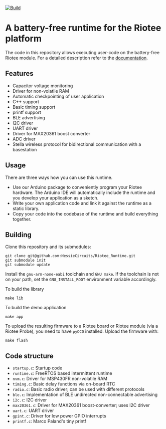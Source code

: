 [![Build](https://github.com/NessieCircuits/Riotee_Runtime/actions/workflows/make.yml/badge.svg)](https://github.com/NessieCircuits/Riotee_Runtime/actions/workflows/make.yml)

# A battery-free runtime for the Riotee platform

The code in this repository allows executing user-code on the battery-free Riotee module.
For a detailed description refer to the [documentation](https://www.riotee.nessie-circuits.de/docs/software/riotee-runtime).

## Features

 - Capacitor voltage monitoring
 - Driver for non-volatile RAM
 - Automatic checkpointing of user application
 - C++ support
 - Basic timing support
 - printf support
 - BLE advertising
 - I2C driver
 - UART driver
 - Driver for MAX20361 boost converter
 - ADC driver
 - Stella wireless protocol for bidirectional communication with a basestation

## Usage

There are three ways how you can use this runtime. 

- Use our Arduino package to conveniently program your Riotee hardware. The Arduino IDE will automatically include the runtime and you develop your application as a sketch.
- Write your own application code and link it against the runtime as a static library.
- Copy your code into the codebase of the runtime and build everything together.

## Building

Clone this repository and its submodules:

```
git clone git@github.com:NessieCircuits/Riotee_Runtime.git
git submodule init
git submodule update
```

Install the `gnu-arm-none-eabi` toolchain and `GNU make`. If the toolchain is not on your path, set the `GNU_INSTALL_ROOT` environment variable accordingly.

To build the library
```
make lib
```

To build the demo application

```
make app
```

To upload the resulting firmware to a Riotee board or Riotee module (via a Riotee Probe), you need to have `pyOCD` installed. Upload the firmware with:

```
make flash
```

## Code structure

 - `startup.c`: Startup code
 - `runtime.c`: FreeRTOS based intermittent runtime
 - `nvm.c`: Driver for MSP430FR non-volatile RAM
 - `timing.c`: Basic delay functions via on-board RTC
 - `radio.c`: Basic radio driver; can be used with different protocols
 - `ble.c`: Implementation of BLE undirected non-connectable advertising
 - `i2c.c`: I2C driver
 - `max20361.c`: Driver for MAX20361 boost-converter; uses I2C driver
 - `uart.c`: UART driver
 - `gpint.c`: Driver for low power GPIO interrupts
 - `printf.c`: Marco Paland's tiny printf
